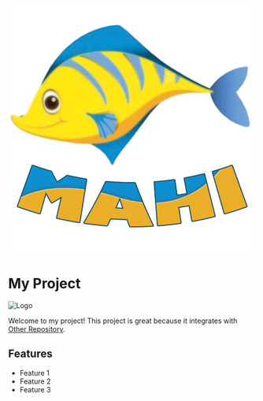 <p align="center">
    <img src="/images/mahi.png" alt="Mahi logo designed by Freepik.com">
</p>

# My Project

![Logo](images/logo.png)

Welcome to my project! This project is great because it integrates with [Other Repository](https://github.com/username/other-repo).

## Features
- Feature 1
- Feature 2
- Feature 3
